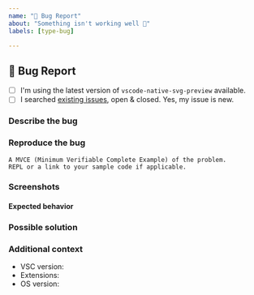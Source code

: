 ```yaml
---
name: "🐛 Bug Report"
about: "Something isn't working well 🚨"
labels: [type-bug]

---
```


## 🐛 Bug Report

- [ ] I'm using the latest version of `vscode-native-svg-preview` available.
- [ ] I searched [existing issues][svg-preview-vscode-issues], open & closed. Yes, my issue is new.

### Describe the bug

<!-- A clear and concise description of what the bug is. -->

### Reproduce the bug

```
A MVCE (Minimum Verifiable Complete Example) of the problem.
REPL or a link to your sample code if applicable.
```

### Screenshots

<!-- Add screenshots to help explaining. If a screenshot is not provided, the issue will be closed. -->

#### Expected behavior

<!-- A clear & concise description of what you expected to happen. -->

### Possible solution

<!-- Only if you have suggestions on a fix for the bug.. If not, please remove the section. -->

### Additional context

<!-- Add any other context about the problem here (, , ...). -->
<!-- Use https://stackoverflow.com/a/49398449 to grab the extension list. -->
- VSC version:
- Extensions:
- OS version:

<!-- Checklist -->
[svg-preview-vscode-issues]: https://github.com/SNDST00M/vscode-native-svg-preview/issues?q=is%3Aissue+is%3Aopen+sort%3Aupdated-desc
